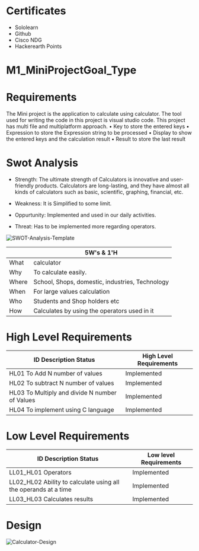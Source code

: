 # Certificates

* Sololearn
* Github
* Cisco NDG
* Hackerearth Points


# M1_MiniProjectGoal_Type
# Requirements
  The Mini project is the application to calculate using calculator. The tool used for writing the code in this project is visual studio code. This project has multi file and multiplatform approach.
     • Key to store the entered keys
     • Expression to store the Expression string to be processed
     • Display to show the entered keys and the calculation result
     • Result to store the last result
             
 
 
 
# Swot Analysis 
 * Strength:
               The ultimate strength of Calculators is innovative and user-friendly products. Calculators are long-lasting, and they have almost all kinds of calculators such as basic, scientific, graphing, financial, etc.
  * Weakness:
              It is Simplified to some limit.
                
  * Oppurtunity:
              Implemented and used in our daily activities.
  * Threat:
             Has to be implemented more regarding operators.
             
![SWOT-Analysis-Template](https://user-images.githubusercontent.com/85921878/154492580-2367f214-94eb-49c6-b11f-661e79cab5f5.png)

  
              
             
|        |                 5W's & 1'H                     |
| -------|------------------------------------------------|
|What    |  calculator                                    |
|Why     | To calculate easily.                           |
|Where   | School, Shops, domestic, industries, Technology|
|When    | For large values calculation                   |
|Who     | Students and Shop holders etc                  |
|How     | Calculates by using the operators used in it   |
 # High Level Requirements          
             

    
|     ID 	Description 	Status                    | High Level Requirements|
|-------------------------------------------------|-------------       |                  
| HL01 To Add N number of values                  |  Implemented|
| HL02 To subtract N number of values             |  Implemented|
| HL03 To Multiply and divide N number of Values  |  Implemented|
| HL04 To implement using C language              |  Implemented|

# Low Level Requirements

| ID 	Description 	Status                                         |Low level Requirements|
|------------------------------------------------------------------|----------------|
|LL01_HL01  Operators                                              |Implemented|
| LL02_HL02 	Ability to calculate using all the operands at a time| Implemented|
| LL03_HL03 	Calculates  results                                  |Implemented|

# Design

![Calculator-Design](https://user-images.githubusercontent.com/85921878/153576609-d93b533f-1faa-4e52-b08f-3bcdd2d1b7a2.png)
